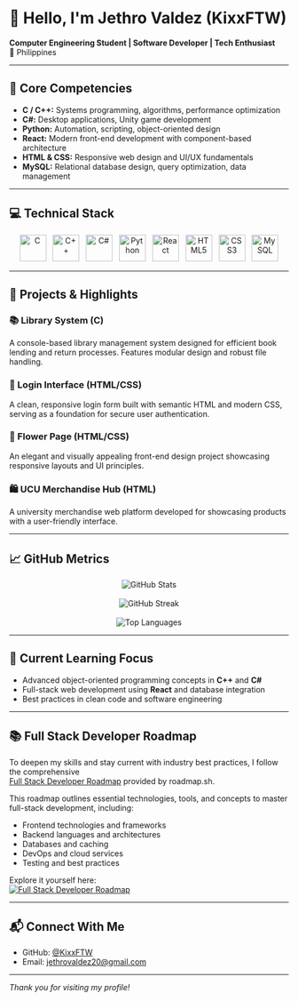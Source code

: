 # 👋 Hello, I'm Jethro Valdez (KixxFTW)

**Computer Engineering Student | Software Developer | Tech Enthusiast**  
📍 Philippines

---

## 🧠 Core Competencies

- **C / C++:** Systems programming, algorithms, performance optimization  
- **C#:** Desktop applications, Unity game development  
- **Python:** Automation, scripting, object-oriented design  
- **React:** Modern front-end development with component-based architecture  
- **HTML & CSS:** Responsive web design and UI/UX fundamentals  
- **MySQL:** Relational database design, query optimization, data management  

---

## 💻 Technical Stack

<p align="center">
  <img alt="C" src="https://cdn.jsdelivr.net/gh/devicons/devicon/icons/c/c-original.svg" width="48" height="48" title="C" />&nbsp;&nbsp;
  <img alt="C++" src="https://cdn.jsdelivr.net/gh/devicons/devicon/icons/cplusplus/cplusplus-original.svg" width="48" height="48" title="C++" />&nbsp;&nbsp;
  <img alt="C#" src="https://cdn.jsdelivr.net/gh/devicons/devicon/icons/csharp/csharp-original.svg" width="48" height="48" title="C#" />&nbsp;&nbsp;
  <img alt="Python" src="https://cdn.jsdelivr.net/gh/devicons/devicon/icons/python/python-original.svg" width="48" height="48" title="Python" />&nbsp;&nbsp;
  <img alt="React" src="https://cdn.jsdelivr.net/gh/devicons/devicon/icons/react/react-original.svg" width="48" height="48" title="React" />&nbsp;&nbsp;
  <img alt="HTML5" src="https://cdn.jsdelivr.net/gh/devicons/devicon/icons/html5/html5-original.svg" width="48" height="48" title="HTML5" />&nbsp;&nbsp;
  <img alt="CSS3" src="https://cdn.jsdelivr.net/gh/devicons/devicon/icons/css3/css3-original.svg" width="48" height="48" title="CSS3" />&nbsp;&nbsp;
  <img alt="MySQL" src="https://cdn.jsdelivr.net/gh/devicons/devicon/icons/mysql/mysql-original.svg" width="48" height="48" title="MySQL" />
</p>

---

## 🧪 Projects & Highlights

### 📚 Library System (C)  
A console-based library management system designed for efficient book lending and return processes. Features modular design and robust file handling.

### 🔐 Login Interface (HTML/CSS)  
A clean, responsive login form built with semantic HTML and modern CSS, serving as a foundation for secure user authentication.

### 🌼 Flower Page (HTML/CSS)  
An elegant and visually appealing front-end design project showcasing responsive layouts and UI principles.

### 🛍️ UCU Merchandise Hub (HTML)  
A university merchandise web platform developed for showcasing products with a user-friendly interface.

---

## 📈 GitHub Metrics

<p align="center">
  <img src="https://github-readme-stats.vercel.app/api?username=KixxFTW&show_icons=true&theme=default&hide_title=true" alt="GitHub Stats" />
  <br /><br />
  <img src="https://streak-stats.demolab.com/?user=KixxFTW&theme=default" alt="GitHub Streak" />
  <br /><br />
  <img src="https://github-readme-stats.vercel.app/api/top-langs/?username=KixxFTW&layout=compact&hide_title=true&theme=default" alt="Top Languages" />
</p>

---

## 🌱 Current Learning Focus

- Advanced object-oriented programming concepts in **C++** and **C#**  
- Full-stack web development using **React** and database integration  
- Best practices in clean code and software engineering  

---

## 📚 Full Stack Developer Roadmap

To deepen my skills and stay current with industry best practices, I follow the comprehensive  
[Full Stack Developer Roadmap](https://roadmap.sh/full-stack) provided by roadmap.sh.  

This roadmap outlines essential technologies, tools, and concepts to master full-stack development, including:

- Frontend technologies and frameworks  
- Backend languages and architectures  
- Databases and caching  
- DevOps and cloud services  
- Testing and best practices

Explore it yourself here:  
[![Full Stack Developer Roadmap](https://img.shields.io/badge/Full%20Stack%20Roadmap-roadmap.sh-blue?style=for-the-badge&logo=roadmap)](https://roadmap.sh/full-stack)

---

## 📬 Connect With Me

- GitHub: [@KixxFTW](https://github.com/KixxFTW)  
- Email: [jethrovaldez20@gmail.com](mailto:jethrovaldez20@gmail.com)  

---

*Thank you for visiting my profile!*
